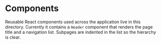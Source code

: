 # Components

Reusable React components used across the application live in this directory.
Currently it contains a `Header` component that renders the page title and a
navigation list. Subpages are indented in the list so the hierarchy is clear.
